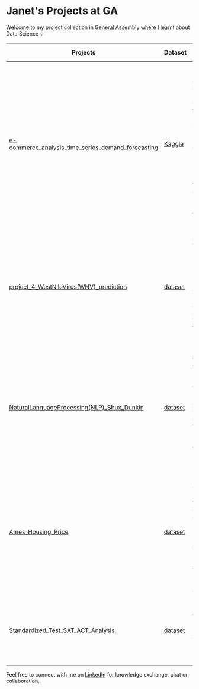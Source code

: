# Janet's Projects at GA
Welcome to my project collection in General Assembly where I learnt about Data Science :bulb:

|Projects|Dataset|Description/Problem Statement|Library(top_5)|
|---|---|---|---|
|[e-commerce_analysis_time_series_demand_forecasting](https://github.com/Janet-THY/GA_Projects/tree/main/e-commerce_analysis_time_series_demand_forecasting)|[Kaggle](https://www.kaggle.com/datasets/olistbr/brazilian-ecommerce)| - To better understand the database within the e-commerce site (such as overall order demand over time, e-commerce's impact on economy, customer base by location, the popular product, in-demand/top selling product categories) - To build a time series forecasting model for sellers to forecast the sales order demand up to 2 months, with the least RMSE and target SMAPE of 25%. | *folium* *plotly* *tensorflow* *pmdarima* *statsmodels* |
|[project_4_WestNileVirus(WNV)_prediction](https://github.com/Janet-THY/GA_Projects/tree/main/project_4_WestNileVirus_prediction)|[dataset](https://github.com/Janet-THY/GA_Projects/tree/main/project_1_Standardized_Test_Analysis/data)| - Predicting outbreaks of the WNV within mosquito traps set up throughout Chicago. - Determining the best strategy for controlling the spread of the WNV, as well as discussing and justifying the various trade-offs that need to be made in implementing our model. | *matplotlib* *sklearn* *imblearn* *pandas* *seaborn*|
|[NaturalLanguageProcessing(NLP)_Sbux_Dunkin](https://github.com/Janet-THY/GA_Projects/tree/main/project_3_NLP_Sbux_Dunkin)|[dataset](https://github.com/Janet-THY/GA_Projects/tree/main/project_3_NLP_Sbux_Dunkin/datasets)| - Identify the trending topics from the subreddits of Starbucks and Dunkin Donuts - What are the sentiments and emotions of the community in general and towards the topics/products - Develop a Classification Model to distinguish Starbucks and Dunkin Donuts posts | *requests* *json* *re* *nltk* *pycaret*|
|[Ames_Housing_Price](https://github.com/Janet-THY/GA_Projects/tree/main/project_2_Ames_Housing_Price)|[dataset](https://github.com/Janet-THY/GA_Projects/tree/main/project_1_Standardized_Test_Analysis/data)| - Develope a predictive model to estimate the price of houses based on fixed features i.e. characteristics that cannot be easily renovated (e.g. location, square feet, number of bedrooms and bathrooms) - Identify top 5 important features for high sale price houses -  Predict house sale price for each given house ID | *pandas* *sklearn* *numpy* *statsmodels* *plotly*|
|[Standardized_Test_SAT_ACT_Analysis](https://github.com/Janet-THY/GA_Projects/tree/main/project_1_Standardized_Test_Analysis)|[dataset](https://github.com/Janet-THY/GA_Projects/tree/main/project_1_Standardized_Test_Analysis/data)| Helping Colleage Board and ACT Inc. to focus on the states where performance score can be furthre boosted while maintaining high participation rate | *pandas* *numpy* *scipy* *seaborn* *matplotlib*|

Feel free to connect with me on [LinkedIn](https://www.linkedin.com/in/janet-tinghy-pmp/) for knowledge exchange, chat or collaboration.